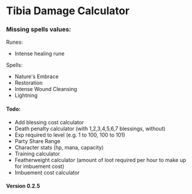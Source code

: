 # Tibia Damage Calculator

### Missing spells values:

Runes:

- Intense healing rune

Spells:

- Nature's Embrace
- Restoration
- Intense Wound Cleansing
- Lightning

#### Todo:

- Add blessing cost calculator
- Death penalty calculator (with 1,2,3,4,5,6,7 blessings, without)
- Exp required to level (e.g. 1 to 100, 100 to 101)
- Party Share Range
- Character stats (hp, mana, capacity)
- Training calculator
- Featherweight calculator (amount of loot required per hour to make up for imbuement cost)
- Imbuement cost calculator

#### Version 0.2.5
